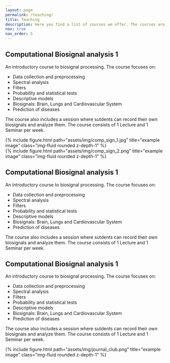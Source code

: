 ```yaml
---
layout: page
permalink: /teaching/
title: Teaching
description: Here you find a list of courses we offer. The courses are taught at the department of physics, but we welcome biophysicists as well. If  you are interested in one of our classes, please write to niels.wessel@physik.hu-berlin.de
nav: true
nav_order: 5
---
```


<div class="row justify-content-sm-center">
    <div class="col-sm-5 mt-3 mt-md-0">
        <h2> Computational Biosignal analysis 1 </h2>
        <p>An introductory course to biosignal processing. The course focuses on: </p>
        <ul>
            <li>Data collection and preprocessing</li>
            <li>Spectral analysis</li>
            <li>Filters</li>
            <li>Probability and statistical tests</li>
            <li>Descriptive models</li>
            <li>Biosignals: Brain, Lungs and Cardiovascular System</li>
            <li>Prediction of diseases</li>
        </ul>
        <p>The course also includes a session where sutdents can record their own biosignals and analyze them. The course consists of 1 Lecture and 1 Seminar per week.</p>
    </div>
    <div class="col-sm-5 mt-3 mt-md-0">
        {% include figure.html path="assets/img/comp_sign_1.jpg" title="example image" class="img-fluid rounded z-depth-1" %}
    </div>
</div>

<div class="spacer-small"></div>
<div class="row justify-content-sm-center">
    <div class="col-sm-5 mt-3 mt-md-0 justify-content-sm-center">
     {% include figure.html path="assets/img/comp_sign_2.png" title="example image" class="img-fluid rounded z-depth-1" %}
    </div>
    <div class="col-sm-5 mt-3 mt-md-0">
        <h2> Computational Biosignal analysis 1 </h2>
        <p>An introductory course to biosignal processing. The course focuses on: </p>
        <ul>
            <li>Data collection and preprocessing</li>
            <li>Spectral analysis</li>
            <li>Filters</li>
            <li>Probability and statistical tests</li>
            <li>Descriptive models</li>
            <li>Biosignals: Brain, Lungs and Cardiovascular System</li>
            <li>Prediction of diseases</li>
        </ul>
        <p>The course also includes a session where sutdents can record their own biosignals and analyze them. The course consists of 1 Lecture and 1 Seminar per week.</p>
    </div>
</div>

<div class="spacer-small"></div>

<div class="row justify-content-sm-center">
    <div class="col-sm-5 mt-3 mt-md-0">
        <h2> Computational Biosignal analysis 1 </h2>
        <p>An introductory course to biosignal processing. The course focuses on: </p>
        <ul>
            <li>Data collection and preprocessing</li>
            <li>Spectral analysis</li>
            <li>Filters</li>
            <li>Probability and statistical tests</li>
            <li>Descriptive models</li>
            <li>Biosignals: Brain, Lungs and Cardiovascular System</li>
            <li>Prediction of diseases</li>
        </ul>
        <p>The course also includes a session where sutdents can record their own biosignals and analyze them. The course consists of 1 Lecture and 1 Seminar per week.</p>
    </div>
    <div class="col-sm-5 mt-3 mt-md-0">
        {% include figure.html path="assets/img/journal_club.png" title="example image" class="img-fluid rounded z-depth-1" %}
    </div>
</div>